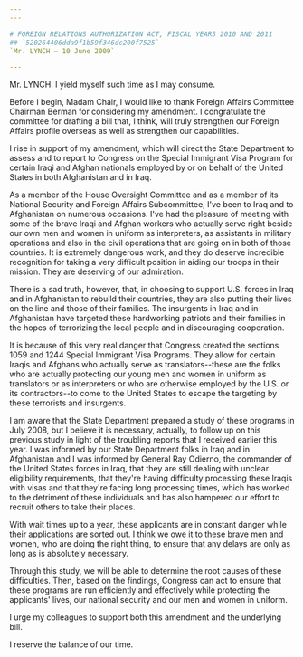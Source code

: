 ```yaml
---
---

# FOREIGN RELATIONS AUTHORIZATION ACT, FISCAL YEARS 2010 AND 2011
## `520264406dda9f1b59f346dc200f7525`
`Mr. LYNCH — 10 June 2009`

---
```



Mr. LYNCH. I yield myself such time as I may consume.

Before I begin, Madam Chair, I would like to thank Foreign Affairs 
Committee Chairman Berman for considering my amendment. I congratulate 
the committee for drafting a bill that, I think, will truly strengthen 
our Foreign Affairs profile overseas as well as strengthen our 
capabilities.

I rise in support of my amendment, which will direct the State 
Department to assess and to report to Congress on the Special Immigrant 
Visa Program for certain Iraqi and Afghan nationals employed by or on 
behalf of the United States in both Afghanistan and in Iraq.

As a member of the House Oversight Committee and as a member of its 
National Security and Foreign Affairs Subcommittee, I've been to Iraq 
and to Afghanistan on numerous occasions. I've had the pleasure of 
meeting with some of the brave Iraqi and Afghan workers who actually 
serve right beside our own men and women in uniform as interpreters, as 
assistants in military operations and also in the civil operations that 
are going on in both of those countries. It is extremely dangerous 
work, and they do deserve incredible recognition for taking a very 
difficult position in aiding our troops in their mission. They are 
deserving of our admiration.

There is a sad truth, however, that, in choosing to support U.S. 
forces in Iraq and in Afghanistan to rebuild their countries, they are 
also putting their lives on the line and those of their families. The 
insurgents in Iraq and in Afghanistan have targeted these hardworking 
patriots and their families in the hopes of terrorizing the local 
people and in discouraging cooperation.

It is because of this very real danger that Congress created the 
sections 1059 and 1244 Special Immigrant Visa Programs. They allow for 
certain Iraqis and Afghans who actually serve as translators--these are 
the folks who are actually protecting our young men and women in 
uniform as translators or as interpreters or who are otherwise employed 
by the U.S. or its contractors--to come to the United States to escape 
the targeting by these terrorists and insurgents.

I am aware that the State Department prepared a study of these 
programs in July 2008, but I believe it is necessary, actually, to 
follow up on this previous study in light of the troubling reports that 
I received earlier this year. I was informed by our State Department 
folks in Iraq and in Afghanistan and I was informed by General Ray 
Odierno, the commander of the United States forces in Iraq, that they 
are still dealing with unclear eligibility requirements, that they're 
having difficulty processing these Iraqis with visas and that they're 
facing long processing times, which has worked to the detriment of 
these individuals and has also hampered our effort to recruit others to 
take their places.

With wait times up to a year, these applicants are in constant danger 
while their applications are sorted out. I think we owe it to these 
brave men and women, who are doing the right thing, to ensure that any 
delays are only as long as is absolutely necessary.

Through this study, we will be able to determine the root causes of 
these difficulties. Then, based on the findings, Congress can act to 
ensure that these programs are run efficiently and effectively while 
protecting the applicants' lives, our national security and our men and 
women in uniform.

I urge my colleagues to support both this amendment and the 
underlying bill.

I reserve the balance of our time.